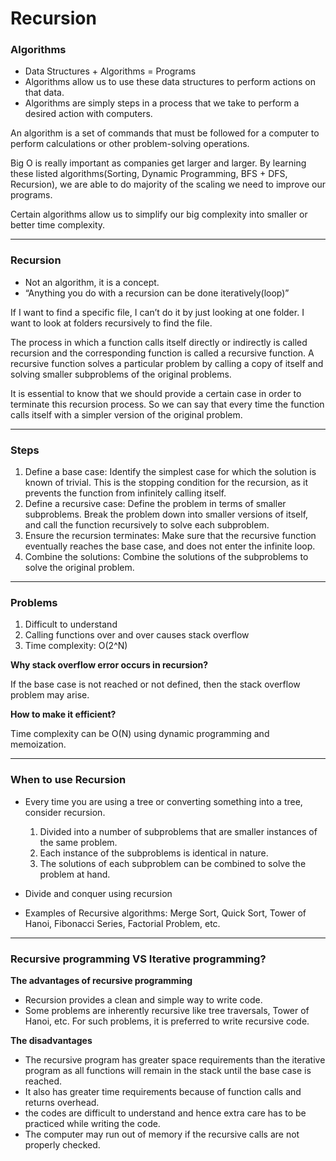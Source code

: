 # Recursion

### Algorithms

- Data Structures + Algorithms = Programs
- Algorithms allow us to use these data structures to perform actions on that data.
- Algorithms are simply steps in a process that we take to perform a desired action with computers.

An algorithm is a set of commands that must be followed for a computer to perform calculations or other problem-solving operations.

Big O is really important as companies get larger and larger. By learning these listed algorithms(Sorting, Dynamic Programming, BFS + DFS, Recursion), we are able to do majority of the scaling we need to improve our programs.

Certain algorithms allow us to simplify our big complexity into smaller or better time complexity.

---

### Recursion

- Not an algorithm, it is a concept.
- “Anything you do with a recursion can be done iteratively(loop)”

If I want to find a specific file, I can’t do it by just looking at one folder. I want to look at folders recursively to find the file.

The process in which a function calls itself directly or indirectly is called recursion and the corresponding function is called a recursive function. A recursive function solves a particular problem by calling a copy of itself and solving smaller subproblems of the original problems.

It is essential to know that we should provide a certain case in order to terminate this recursion process. So we can say that every time the function calls itself with a simpler version of the original problem.

---

### Steps

1. Define a base case: Identify the simplest case for which the solution is known of trivial. This is the stopping condition for the recursion, as it prevents the function from infinitely calling itself.
2. Define a recursive case: Define the problem in terms of smaller subproblems. Break the problem down into smaller versions of itself, and call the function recursively to solve each subproblem.
3. Ensure the recursion terminates: Make sure that the recursive function eventually reaches the base case, and does not enter the infinite loop.
4. Combine the solutions: Combine the solutions of the subproblems to solve the original problem.

---

### Problems

1. Difficult to understand
2. Calling functions over and over causes stack overflow
3. Time complexity: O(2^N)

**Why stack overflow error occurs in recursion?**

If the base case is not reached or not defined, then the stack overflow problem may arise.

**How to make it efficient?**

Time complexity can be O(N) using dynamic programming and memoization.

---

### When to use Recursion

- Every time you are using a tree or converting something into a tree, consider recursion.
    1. Divided into a number of subproblems that are smaller instances of the same problem.
    2. Each instance of the subproblems is identical in nature.
    3. The solutions of each subproblem can be combined to solve the problem at hand.

- Divide and conquer using recursion
- Examples of Recursive algorithms: Merge Sort, Quick Sort, Tower of Hanoi, Fibonacci Series, Factorial Problem, etc.

---

### Recursive programming VS Iterative programming?

**The advantages of recursive programming** 

- Recursion provides a clean and simple way to write code.
- Some problems are inherently recursive like tree traversals, Tower of Hanoi, etc. For such problems, it is preferred to write recursive code.

**The disadvantages**

- The recursive program has greater space requirements than the iterative program as all functions will remain in the stack until the base case is reached.
- It also has greater time requirements because of function calls and returns overhead.
- the codes are difficult to understand and hence extra care has to be practiced while writing the code.
- The computer may run out of memory if the recursive calls are not properly checked.